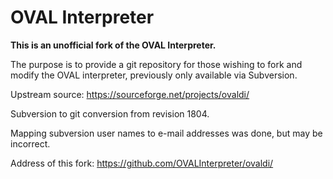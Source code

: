 # OVAL Interpreter

**This is an unofficial fork of the OVAL Interpreter.**

The purpose is to provide a git repository for those
wishing to fork and modify the OVAL interpreter, 
previously only available via Subversion.

Upstream source: https://sourceforge.net/projects/ovaldi/

Subversion to git conversion from revision 1804.

Mapping subversion user names to e-mail addresses 
was done, but may be incorrect.

Address of this fork: https://github.com/OVALInterpreter/ovaldi/
